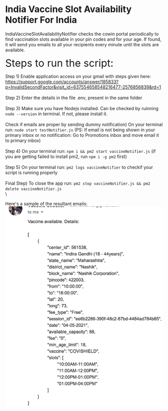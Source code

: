 # India Vaccine Slot Availability Notifier For India
IndiaVaccineSlotAvailabilityNotifier checks the cowin portal periodically to find vaccination slots available in your pin codes and for your age. If found, it will send you emails to all your recipients every minute until the slots are available.


<font size="6"> Steps to run the script: </font> 

Step 1) Enable application access on your gmail with steps given here:
https://support.google.com/accounts/answer/185833?p=InvalidSecondFactor&visit_id=637554658548216477-2576856839&rd=1  
\
Step 2) Enter the details in the file .env, present in the same folder
\
\
Step 3) Make sure you have Nodejs installed. Can be checked by ruinning `node --version` in terminal. If not, please install it.
\
\
Check if emails are proper by sending dummy notification) On your terminal run: `node start testNotifier.js`
(PS: If email is not being shown in your primary inbox or no notification: Go to Promotions inbox and move email it to primary inbox)
\
\
Step 4) On your terminal run: `npm i && pm2 start vaccineNotifier.js` (if you are getting failed to install pm2, run `npm i -g pm2` first)
\
\
Step 5) On your terminal run: `pm2 logs vaccineNotifier` to checkif your script is running properly
\
\
Final Step) To close the app run: `pm2 stop vaccineNotifier.js && pm2 delete vaccineNotifier.js`
\
\


Here's a sample of the resultant emails:
![image info](./exampleEmail.png)
